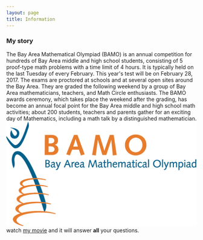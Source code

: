 ```yaml
---
layout: page
title: Information
---
```


 

### My story

The Bay Area Mathematical Olympiad (BAMO) is an annual competition for hundreds of Bay Area middle and high school students, consisting of 5 proof-type math problems with a time limit of 4 hours. It is typically held on the last Tuesday of every February. This year's test will be on February 28, 2017. The exams are proctored at schools and at several open sites around the Bay Area. They are graded the following weekend by a group of Bay Area mathematicians, teachers, and Math Circle enthusiasts.
The BAMO awards ceremony, which takes place the weekend after the grading, has become an annual focal point for the Bay Area middle and high school math activities; about 200 students, teachers and parents gather for an exciting day of Mathematics, including a math talk by a distinguished mathematician.
![bamo](/assets/img/bamo_final4.JPG)
watch [my movie](https://en.wikipedia.org/wiki/The_Princess_Bride_%28film%29) and it will answer **all** your questions.
